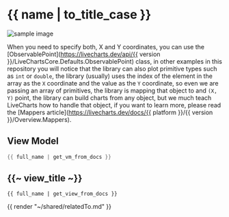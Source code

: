 # {{ name | to_title_case }}

<div class="text-center sample-img">
    <img src="{{ assets_url }}/docs/{{ unique_name }}/result.png" alt="sample image" />
</div>

When you need to specify both, X and Y coordinates, you can use the 
[ObservablePoint](https://livecharts.dev/api/{{ version }}/LiveChartsCore.Defaults.ObservablePoint) class, 
in other examples in this repository you will notice that the library can also plot primitive types such as
`int` or `double`, the library (usually) uses the index of the element in the array as the `X` coordinate
and the value as the `Y` coordinate, so even we are passing an array of primitives, the library is mapping 
that object to and `(X, Y)` point, the library can build charts from any object, but we much teach LiveCharts
how to handle that object, if you want to learn more, please read the 
[Mappers article](https://livecharts.dev/docs/{{ platform }}/{{ version }}/Overview.Mappers).

## View Model

```csharp
{{ full_name | get_vm_from_docs }}
```

## {{~ view_title ~}}

```
{{ full_name | get_view_from_docs }}
```

{{ render "~/shared/relatedTo.md" }}
